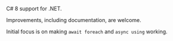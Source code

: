 C# 8 support for .NET. 

Improvements, including documentation, are welcome.

Initial focus is on making `await foreach` and `async using` working.